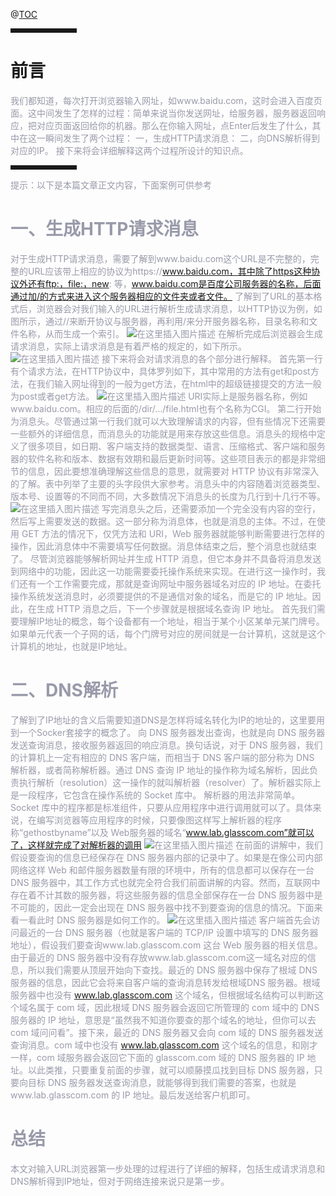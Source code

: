 


@[TOC](文章目录)


<hr style=" border:solid; width:100px; height:1px;" color=#000000 size=1">

# 前言

<font color=#999AAA >我们都知道，每次打开浏览器输入网址，如www.baidu.com，这时会进入百度页面。这中间发生了怎样的过程：简单来说当你发送网址，给服务器，服务器返回响应，把对应页面返回给你的机器。那么在你输入网址，点Enter后发生了什么，其中在这一瞬间发生了两个过程：
一，生成HTTP请求消息：
二，向DNS解析得到对应的IP。
接下来将会详细解释这两个过程所设计的知识点。</font>

<hr style=" border:solid; width:100px; height:1px;" color=#000000 size=1">

<font color=#999AAA >提示：以下是本篇文章正文内容，下面案例可供参考

# 一、生成HTTP请求消息

 对于生成HTTP请求消息，需要了解到www.baidu.com这个URL是不完整的，完整的URL应该带上相应的协议为https://www.baidu.com，其中除了https这种协议外还有ftp:，file:，new: 等，www.baidu.com是百度公司服务器的名称，后面通过加/的方式来进入这个服务器相应的文件夹或者文件。
 了解到了URL的基本格式后，浏览器会对我们输入的URL进行解析生成请求消息，以HTTP协议为例，如图所示，通过//来断开协议与服务器，再利用/来分开服务器名称，目录名称和文件名称，从而生成一个索引。
 ![在这里插入图片描述](https://img-blog.csdnimg.cn/2021071708454131.png)
在解析完成后浏览器会生成请求消息，实际上请求消息是有着严格的规定的，如下所示。
![在这里插入图片描述](https://img-blog.csdnimg.cn/20210717090603942.png?x-oss-process=image/watermark,type_ZmFuZ3poZW5naGVpdGk,shadow_10,text_aHR0cHM6Ly9ibG9nLmNzZG4ubmV0L0FydGlzYW5fdw==,size_16,color_FFFFFF,t_70)
接下来将会对请求消息的各个部分进行解释。
首先第一行有个请求方法，在HTTP协议中，具体罗列如下，其中常用的方法有get和post方法，在我们输入网址得到的一般为get方法，在html中的超级链接提交的方法一般为post或者get方法。
![在这里插入图片描述](https://img-blog.csdnimg.cn/20210717090905504.png?x-oss-process=image/watermark,type_ZmFuZ3poZW5naGVpdGk,shadow_10,text_aHR0cHM6Ly9ibG9nLmNzZG4ubmV0L0FydGlzYW5fdw==,size_16,color_FFFFFF,t_70)
URI实际上是服务器名称，例如www.baidu.com。相应的后面的/dir/.../file.html也有个名称为CGI。
第二行开始为消息头。尽管通过第一行我们就可以大致理解请求的内容，但有些情况下还需要一些额外的详细信息，而消息头的功能就是用来存放这些信息。消息头的规格中定义了很多项目，如日期、客户端支持的数据类型、语言、压缩格式、客户端和服务器的软件名称和版本、数据有效期和最后更新时间等。这些项目表示的都是非常细节的信息，因此要想准确理解这些信息的意思，就需要对 HTTP 协议有非常深入的了解。表中列举了主要的头字段供大家参考。消息头中的内容随着浏览器类型、版本号、设置等的不同而不同，大多数情况下消息头的长度为几行到十几行不等。
![在这里插入图片描述](https://img-blog.csdnimg.cn/20210717092244964.png?x-oss-process=image/watermark,type_ZmFuZ3poZW5naGVpdGk,shadow_10,text_aHR0cHM6Ly9ibG9nLmNzZG4ubmV0L0FydGlzYW5fdw==,size_16,color_FFFFFF,t_70)
写完消息头之后，还需要添加一个完全没有内容的空行，然后写上需要发送的数据。这一部分称为消息体，也就是消息的主体。不过，在使用 GET 方法的情况下，仅凭方法和 URI，Web 服务器就能够判断需要进行怎样的操作，因此消息体中不需要填写任何数据。消息体结束之后，整个消息也就结束了。
尽管浏览器能够解析网址并生成 HTTP 消息，但它本身并不具备将消息发送到网络中的功能，因此这一功能需要委托操作系统来实现。在进行这一操作时，我们还有一个工作需要完成，那就是查询网址中服务器域名对应的 IP 地址。在委托操作系统发送消息时，必须要提供的不是通信对象的域名，而是它的 IP 地址。因此，在生成 HTTP 消息之后，下一个步骤就是根据域名查询 IP 地址。
首先我们需要理解IP地址的概念，每个设备都有一个地址，相当于某个小区某单元某门牌号。如果单元代表一个子网的话，每个门牌号对应的房间就是一台计算机，这就是这个计算机的地址，也就是IP地址。




# 二、DNS解析
了解到了IP地址的含义后需要知道DNS是怎样将域名转化为IP的地址的，这里要用到一个Socker套接字的概念了。
向 DNS 服务器发出查询，也就是向 DNS 服务器发送查询消息，接收服务器返回的响应消息。换句话说，对于 DNS 服务器，我们的计算机上一定有相应的 DNS 客户端，而相当于 DNS 客户端的部分称为 DNS 解析器，或者简称解析器。通过 DNS 查询 IP 地址的操作称为域名解析，因此负责执行解析（resolution）这一操作的就叫解析器（resolver）了。解析器实际上是一段程序，它包含在操作系统的 Socket 库中。
解析器的用法非常简单。Socket 库中的程序都是标准组件，只要从应用程序中进行调用就可以了。具体来说，在编写浏览器等应用程序的时候，只要像图这样写上解析器的程序称“gethostbyname”以及 Web服务器的域名“www.lab.glasscom.com”就可以了，这样就完成了对解析器的调用
![在这里插入图片描述](https://img-blog.csdnimg.cn/20210717094950362.png?x-oss-process=image/watermark,type_ZmFuZ3poZW5naGVpdGk,shadow_10,text_aHR0cHM6Ly9ibG9nLmNzZG4ubmV0L0FydGlzYW5fdw==,size_16,color_FFFFFF,t_70)
在前面的讲解中，我们假设要查询的信息已经保存在 DNS 服务器内部的记录中了。如果是在像公司内部网络这样 Web 和邮件服务器数量有限的环境中，所有的信息都可以保存在一台 DNS 服务器中，其工作方式也就完全符合我们前面讲解的内容。然而，互联网中存在着不计其数的服务器，将这些服务器的信息全部保存在一台 DNS 服务器中是不可能的，因此一定会出现在 DNS 服务器中找不到要查询的信息的情况。下面来看一看此时 DNS 服务器是如何工作的。
![在这里插入图片描述](https://img-blog.csdnimg.cn/20210717095414942.png?x-oss-process=image/watermark,type_ZmFuZ3poZW5naGVpdGk,shadow_10,text_aHR0cHM6Ly9ibG9nLmNzZG4ubmV0L0FydGlzYW5fdw==,size_16,color_FFFFFF,t_70)
客户端首先会访问最近的一台 DNS 服务器（也就是客户端的 TCP/IP 设置中填写的 DNS 服务器地址），假设我们要查询www.lab.glasscom.com 这台 Web 服务器的相关信息。由于最近的 DNS 服务器中没有存放www.lab.glasscom.com这一域名对应的信息，所以我们需要从顶层开始向下查找。最近的 DNS 服务器中保存了根域 DNS 服务器的信息，因此它会将来自客户端的查询消息转发给根域DNS 服务器。根域服务器中也没有 www.lab.glasscom.com 这个域名，但根据域名结构可以判断这个域名属于 com 域，因此根域 DNS 服务器会返回它所管理的 com 域中的 DNS 服务器的 IP 地址，意思是“虽然我不知道你要查的那个域名的地址，但你可以去 com 域问问看”。接下来，最近的 DNS 服务器又会向 com 域的 DNS 服务器发送查询消息。com 域中也没有 www.lab.glasscom.com 这个域名的信息，和刚才一样，com 域服务器会返回它下面的 glasscom.com 域的 DNS 服务器的 IP 地址。以此类推，只要重复前面的步骤，就可以顺藤摸瓜找到目标 DNS 服务器，只要向目标 DNS 服务器发送查询消息，就能够得到我们需要的答案，也就是www.lab.glasscom.com 的 IP 地址。最后发送给客户机即可。
# 总结
本文对输入URL浏览器第一步处理的过程进行了详细的解释，包括生成请求消息和DNS解析得到IP地址，但对于网络连接来说只是第一步。










